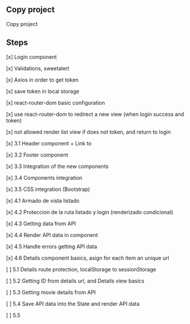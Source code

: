 ## Copy project

Copy project

## Steps

[x] Login component

[x] Validations, sweetalert

[x] Axios in order to get token

[x] save token in local storage

[x] react-router-dom basic configuration

[x] use react-router-dom to redirect a new view (when login success and token)

[x] not allowed render list view if does not token, and return to login

[x] 3.1 Header component + Link to

[x] 3.2 Footer component

[x] 3.3 Integration of the new components 

[x] 3.4 Components integration

[x] 3.5 CSS integration (Bootstrap)

[x] 4.1 Armado de vista listado

[x] 4.2 Proteccion de la ruta listado y login (renderizado condicional)

[x] 4.3 Getting data from API

[x] 4.4 Render API data in component

[x] 4.5 Handle errors getting API data

[x] 4.6 Details component basics, asign for each item an unique url


[ ] 5.1 Details route protection, localStorage to sessionStorage

[ ] 5.2 Getting ID from details url, and Details view basics

[ ] 5.3 Getting movie details from API

[ ] 5.4 Save API data into the State and render API data

[ ] 5.5